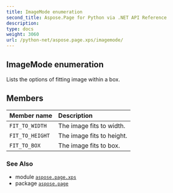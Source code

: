 ```yaml
---
title: ImageMode enumeration
second_title: Aspose.Page for Python via .NET API Reference
description: 
type: docs
weight: 3060
url: /python-net/aspose.page.xps/imagemode/
---
```


## ImageMode enumeration

Lists the options of fitting image within a box.

## Members
| Member name | Description |
| :- | :- |
| `FIT_TO_WIDTH` | The image fits to width. |
| `FIT_TO_HEIGHT` | The image fits to height. |
| `FIT_TO_BOX` | The image fits to box. |

### See Also

* module [`aspose.page.xps`](/page/python-net/aspose.page.xps/)
* package [`aspose.page`](/page/python-net/)

